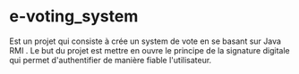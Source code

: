 # e-voting_system
Est un projet qui consiste à crée un system de vote en se basant sur Java RMI .
Le but du projet est mettre en ouvre le principe de la signature digitale qui permet d'authentifier de manière fiable l'utilisateur.


